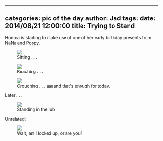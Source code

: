 
---
categories: pic of the day
author: Jad
tags: 
date: 2014/08/21 12:00:00
title: Trying to Stand
---
<p>Honora is starting to make use of one of her early birthday presents from NaNa and Poppy.</p>
<figure>
<img src="/img/2014/08/21/img_20140821_141524211_medium.jpg" />
<figcaption>Sitting . . .</figcaption>
</figure>

<figure>
<img src="/img/2014/08/21/img_20140821_141527505_medium.jpg" />
<figcaption>Reaching . . .</figcaption>
</figure>

<figure>
<img src="/img/2014/08/21/img_20140821_141529317_medium.jpg" />
<figcaption>Crouching . . . aaaand that's enough for today.</figcaption>
</figure>

<p>Later . . . </p>
<figure>
<img src="/img/2014/08/21/img_20140821_183004642_medium.jpg" />
<figcaption>Standing in the tub</figcaption>
</figure>

<p>Unrelated:</p>
<figure>
<img src="/img/2014/08/21/img_20140821_170555417_medium.jpg" />
<figcaption>Wait, am I locked up, or are you?</figcaption>
</figure>

